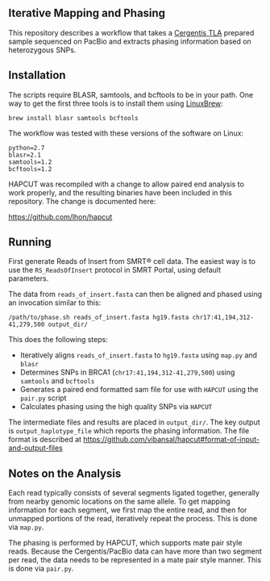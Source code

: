
Iterative Mapping and Phasing
-------------

This repository describes a workflow that takes a [Cergentis TLA](http://www.cergentis.com/tla-technology/tla-technology) prepared sample sequenced on PacBio and extracts phasing information based on heterozygous SNPs.

Installation
-------------

The scripts require BLASR, samtools, and bcftools to be in your path. One way to get the first three tools is to install them using [LinuxBrew](http://brew.sh/linuxbrew/):

```
brew install blasr samtools bcftools
```

The workflow was tested with these versions of the software on Linux:

```
python=2.7
blasr=2.1
samtools=1.2
bcftools=1.2
```

HAPCUT was recompiled with a change to allow paired end analysis to work properly, and the resulting binaries have been included in this repository. The change is documented here:

https://github.com/lhon/hapcut

Running
----------

First generate Reads of Insert from SMRT&reg; cell data. The easiest way is to use the `RS_ReadsOfInsert` protocol in SMRT Portal, using default parameters.

The data from `reads_of_insert.fasta` can then be aligned and phased using an invocation similar to this:

```
/path/to/phase.sh reads_of_insert.fasta hg19.fasta chr17:41,194,312-41,279,500 output_dir/
```

This does the following steps:

* Iteratively aligns `reads_of_insert.fasta` to `hg19.fasta` using `map.py` and `blasr`
* Determines SNPs in BRCA1 (`chr17:41,194,312-41,279,500`) using `samtools` and `bcftools`
* Generates a paired end formatted sam file for use with `HAPCUT` using the `pair.py` script
* Calculates phasing using the high quality SNPs via `HAPCUT`

The intermediate files and results are placed in `output_dir/`. The key output is `output_haplotype_file` which reports the phasing information. The file format is described at https://github.com/vibansal/hapcut#format-of-input-and-output-files

Notes on the Analysis
---------------------

Each read typically consists of several segments ligated together, generally from nearby genomic locations on the same allele. To get mapping information for each segment, we first map the entire read, and then for unmapped portions of the read, iteratively repeat the process. This is done via `map.py`.

The phasing is performed by HAPCUT, which supports mate pair style reads. Because the Cergentis/PacBio data can have more than two segment per read, the data needs to be represented in a mate pair style manner. This is done via `pair.py`.

